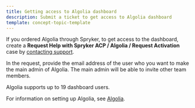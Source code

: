 ```yaml
---
title: Getting access to Algolia dashboard
description: Submit a ticket to get access to Algolia dashboard
template: concept-topic-template
---
```



If you ordered Algolia through Spryker, to get access to the dashboard, create a **Request Help with Spryker ACP / Algolia / Request Activation** case by [contacting support](https://spryker.force.com/support/s/).

In the request, provide the email address of the user who you want to make the main admin of Algolia. The main admin will be able to invite other team members.

Algolia supports up to 19 dashboard users.

For information on setting up Algolia, see [Algolia](/docs/pbc/all/search/{{site.version}}/base-shop/third-party-integrations/algolia/algolia.html).
